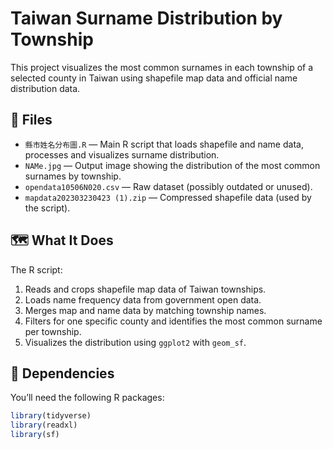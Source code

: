 # Taiwan Surname Distribution by Township

This project visualizes the most common surnames in each township of a selected county in Taiwan using shapefile map data and official name distribution data.

## 📁 Files

- `縣市姓名分布圖.R` — Main R script that loads shapefile and name data, processes and visualizes surname distribution.
- `NAMe.jpg` — Output image showing the distribution of the most common surnames by township.
- `opendata10506N020.csv` — Raw dataset (possibly outdated or unused).
- `mapdata202303230423 (1).zip` — Compressed shapefile data (used by the script).

## 🗺️ What It Does

The R script:
1. Reads and crops shapefile map data of Taiwan townships.
2. Loads name frequency data from government open data.
3. Merges map and name data by matching township names.
4. Filters for one specific county and identifies the most common surname per township.
5. Visualizes the distribution using `ggplot2` with `geom_sf`.

## 🧾 Dependencies

You’ll need the following R packages:

```r
library(tidyverse)
library(readxl)
library(sf)
